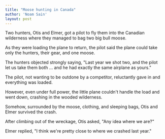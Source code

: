 ```yaml
---
title: "Moose hunting in Canada"
author: 'Noam Sain'
layout: post
---
```


Two hunters, Otis and Elmer, got a pilot to fly them into the Canadian wilderness where they managed to bag two big bull moose.

As they were loading the plane to return, the pilot said the plane could take only the hunters, their gear, and one moose.

The hunters objected strongly saying, "Last year we shot two, and the pilot let us take them both … and he had exactly the same airplane as yours."

The pilot, not wanting to be outdone by a competitor, reluctantly gave in and everything was loaded.

However, even under full power, the little plane couldn't handle the load and went down, crashing in the wooded wilderness.

Somehow, surrounded by the moose, clothing, and sleeping bags, Otis and Elmer survived the crash.

After climbing out of the wreckage, Otis asked, "Any idea where we are?"

Elmer replied, "I think we're pretty close to where we crashed last year."